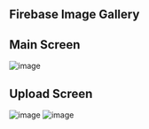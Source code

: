 ## Firebase Image Gallery

## Main Screen
![image](https://github.com/JonathanAmirSalinas/Android_Studio_Firebase_Image_Gallery/assets/126116839/3382dde2-8665-44bc-b1b8-26d6e402bae6)

## Upload Screen
![image](https://github.com/JonathanAmirSalinas/Android_Studio_Firebase_Image_Gallery/assets/126116839/2c56eeeb-7a1a-42b2-8b16-bd9e03079e85)
![image](https://github.com/JonathanAmirSalinas/Android_Studio_Firebase_Image_Gallery/assets/126116839/6666e7e3-ad1e-41fc-91ed-64fe166e2154)

##

